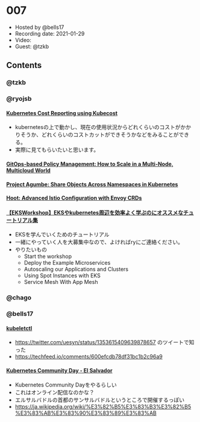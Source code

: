 # 007

- Hosted by @bells17
- Recording date: 2021-01-29
- Video: 
- Guest: @tzkb

## Contents

### @tzkb


### @ryojsb

#### [Kubernetes Cost Reporting using Kubecost](https://www.infracloud.io/blogs/kubernetes-cost-reporting-using-kubecost/)
- kubernetesの上で動かし、現在の使用状況からどれくらいのコストがかかりそうか、どれくらいのコストカットができそうかなどをみることができる。
- 実際に見てもらいたいと思います。

#### [GitOps-based Policy Management: How to Scale in a Multi-Node, Multicloud World](https://www.weave.works/blog/gitops-based-policy-management-multicloud)

#### [Project Agumbe: Share Objects Across Namespaces in Kubernetes](https://engineering.salesforce.com/project-agumbe-share-objects-across-namespaces-in-kubernetes-1fc2e1ddb3eb)

#### [Hoot: Advanced Istio Configuration with Envoy CRDs](https://www.youtube.com/watch?v=sUkeFAERvE8)

#### [【EKSWorkshop】EKSやkubernetes周辺を効率よく学ぶのにオススメなチュートリアル集](https://dev.classmethod.jp/articles/eks-workshop/)
- EKSを学んでいくためのチュートリアル
- 一緒にやっていく人を大募集中なので、よければryにご連絡ください。
- やりたいもの
  - Start the workshop
  - Deploy the Example Microservices
  - Autoscaling our Applications and Clusters
  - Using Spot Instances with EKS
  - Service Mesh With App Mesh

### @chago


### @bells17

#### [kubeletctl](https://github.com/cyberark/kubeletctl)

- https://twitter.com/uesyn/status/1353615409639878657 のツイートで知った
- https://techfeed.io/comments/600efcdb78df31bc1b2c96a9

#### [Kubernetes Community Day - El Salvador]()

- Kubernetes Community Dayをやるらしい
- これはオンライン配信なのかな？
- エルサルバドルの首都のサンサルバドルというところで開催するっぽい
- https://ja.wikipedia.org/wiki/%E3%82%B5%E3%83%B3%E3%82%B5%E3%83%AB%E3%83%90%E3%83%89%E3%83%AB


